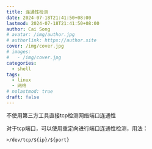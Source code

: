 ```yaml
---
title: 连通性检测
date: 2024-07-18T21:41:50+08:00
lastmod: 2024-07-18T21:41:50+08:00
author: Cai Song
# avatar: /img/author.jpg
# authorlink: https://author.site
cover: /img/cover.jpg
# images:
#   - /img/cover.jpg
categories:
  - shell
tags:
  - linux
  - 网络
# nolastmod: true
draft: false
---
```


不使用第三方工具直接tcp检测网络端口连通性

<!--more-->

对于tcp端口，可以使用重定向进行端口连通性检测，用法：

```shell
>/dev/tcp/${ip}/${port}
```

